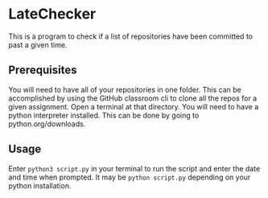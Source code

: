 # LateChecker
This is a program to check if a list of repositories have been committed to past a given time.
## Prerequisites
You will need to have all of your repositories in one folder. This can be accomplished by using the GitHub classroom cli to clone all the repos for a given assignment.
Open a terminal at that directory.
You will need to have a python interpreter installed. This can be done by going to python.org/downloads.
## Usage
Enter ```python3 script.py``` in your terminal to run the script and enter the date and time when prompted.
It may be ```python script.py``` depending on your python installation.
